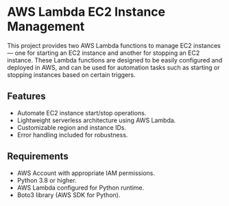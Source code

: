 # AWS Lambda EC2 Instance Management

This project provides two AWS Lambda functions to manage EC2 instances — one for starting an EC2 instance and another for stopping an EC2 instance. These Lambda functions are designed to be easily configured and deployed in AWS, and can be used for automation tasks such as starting or stopping instances based on certain triggers.

## Features
- Automate EC2 instance start/stop operations.
- Lightweight serverless architecture using AWS Lambda.
- Customizable region and instance IDs.
- Error handling included for robustness.

## Requirements
- AWS Account with appropriate IAM permissions.
- Python 3.8 or higher.
- AWS Lambda configured for Python runtime.
- Boto3 library (AWS SDK for Python).
